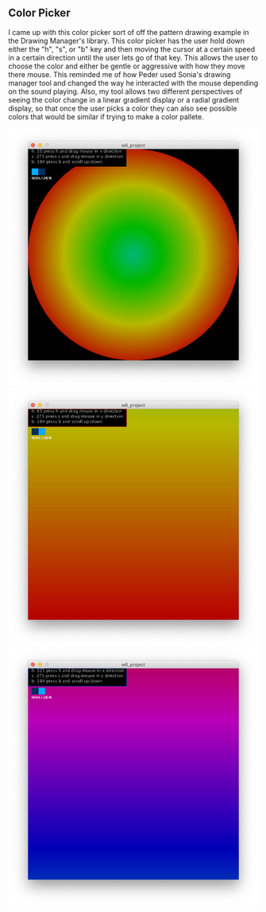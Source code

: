 ## Color Picker

I came up with this color picker sort of off the pattern drawing example in the Drawing Manager's library. This color picker has the user hold down either the "h", "s", or "b" key and then moving the cursor at a certain speed in a certain direction until the user lets go of that key. This allows the user to choose the color and either be gentle or aggressive with how they move there mouse. This reminded me of how Peder used Sonia's drawing manager tool and changed the way he interacted with the mouse depending on the sound playing. Also, my tool allows two different perspectives of seeing the color change in a linear gradient display or a radial gradient display, so that once the user picks a color they can also see possible colors that would be similar if trying to make a color pallete. 

![1.png](1.png)
![2.png](2.png)
![3.png](3.png)


